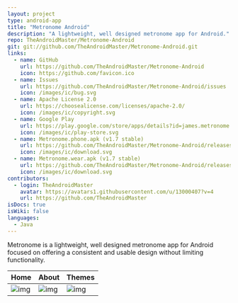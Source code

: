 ```yaml
---
layout: project
type: android-app
title: "Metronome Android"
description: "A lightweight, well designed metronome app for Android."
repo: TheAndroidMaster/Metronome-Android
git: git://github.com/TheAndroidMaster/Metronome-Android.git
links:
  - name: GitHub
    url: https://github.com/TheAndroidMaster/Metronome-Android
    icon: https://github.com/favicon.ico
  - name: Issues
    url: https://github.com/TheAndroidMaster/Metronome-Android/issues
    icon: /images/ic/bug.svg
  - name: Apache License 2.0
    url: https://choosealicense.com/licenses/apache-2.0/
    icon: /images/ic/copyright.svg
  - name: Google Play
    url: https://play.google.com/store/apps/details?id=james.metronome
    icon: /images/ic/play-store.svg
  - name: Metronome.phone.apk (v1.7 stable)
    url: https://github.com/TheAndroidMaster/Metronome-Android/releases/download/v1.7/Metronome.phone.apk
    icon: /images/ic/download.svg
  - name: Metronome.wear.apk (v1.7 stable)
    url: https://github.com/TheAndroidMaster/Metronome-Android/releases/download/v1.7/Metronome.wear.apk
    icon: /images/ic/download.svg
contributors:
  - login: TheAndroidMaster
    avatar: https://avatars1.githubusercontent.com/u/13000407?v=4
    url: https://github.com/TheAndroidMaster
isDocs: true
isWiki: false
languages:
  - Java
---
```


Metronome is a lightweight, well designed metronome app for Android focused on offering a consistent and usable design without limiting functionality.

| Home   | About  | Themes |
|--------|--------|--------|
|![img](https://raw.githubusercontent.com/TheAndroidMaster/Metronome-Android/master/./.github/images/main.png?raw=true)|![img](https://raw.githubusercontent.com/TheAndroidMaster/Metronome-Android/master/./.github/images/about.png?raw=true)|![img](https://raw.githubusercontent.com/TheAndroidMaster/Metronome-Android/master/./.github/images/theme.png?raw=true)|
